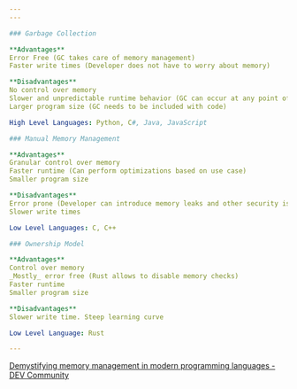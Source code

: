 ```yaml
---
---

### Garbage Collection

**Advantages**  
Error Free (GC takes care of memory management)  
Faster write times (Developer does not have to worry about memory)

**Disadvantages**  
No control over memory  
Slower and unpredictable runtime behavior (GC can occur at any point of time)  
Larger program size (GC needs to be included with code)

High Level Languages: Python, C#, Java, JavaScript

### Manual Memory Management

**Advantages**  
Granular control over memory  
Faster runtime (Can perform optimizations based on use case)  
Smaller program size

**Disadvantages**  
Error prone (Developer can introduce memory leaks and other security issues)  
Slower write times

Low Level Languages: C, C++

### Ownership Model

**Advantages**  
Control over memory  
_Mostly_ error free (Rust allows to disable memory checks)  
Faster runtime  
Smaller program size  

**Disadvantages**  
Slower write time. Steep learning curve

Low Level Language: Rust

---
```


[Demystifying memory management in modern programming languages - DEV Community](https://dev.to/deepu105/demystifying-memory-management-in-modern-programming-languages-ddd)
